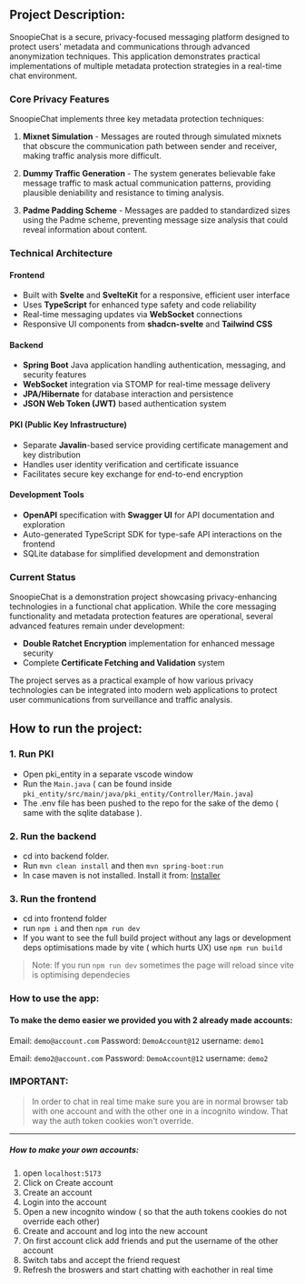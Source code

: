 ## Project Description:

SnoopieChat is a secure, privacy-focused messaging platform designed to protect users' metadata and communications through advanced anonymization techniques. This application demonstrates practical implementations of multiple metadata protection strategies in a real-time chat environment.

### Core Privacy Features

SnoopieChat implements three key metadata protection techniques:

1. **Mixnet Simulation** - Messages are routed through simulated mixnets that obscure the communication path between sender and receiver, making traffic analysis more difficult.

2. **Dummy Traffic Generation** - The system generates believable fake message traffic to mask actual communication patterns, providing plausible deniability and resistance to timing analysis.

3. **Padme Padding Scheme** - Messages are padded to standardized sizes using the Padme scheme, preventing message size analysis that could reveal information about content.

### Technical Architecture

#### Frontend
- Built with **Svelte** and **SvelteKit** for a responsive, efficient user interface
- Uses **TypeScript** for enhanced type safety and code reliability
- Real-time messaging updates via **WebSocket** connections
- Responsive UI components from **shadcn-svelte** and **Tailwind CSS**

#### Backend
- **Spring Boot** Java application handling authentication, messaging, and security features
- **WebSocket** integration via STOMP for real-time message delivery
- **JPA/Hibernate** for database interaction and persistence
- **JSON Web Token (JWT)** based authentication system

#### PKI (Public Key Infrastructure)
- Separate **Javalin**-based service providing certificate management and key distribution
- Handles user identity verification and certificate issuance
- Facilitates secure key exchange for end-to-end encryption

#### Development Tools
- **OpenAPI** specification with **Swagger UI** for API documentation and exploration
- Auto-generated TypeScript SDK for type-safe API interactions on the frontend
- SQLite database for simplified development and demonstration

### Current Status

SnoopieChat is a demonstration project showcasing privacy-enhancing technologies in a functional chat application. While the core messaging functionality and metadata protection features are operational, several advanced features remain under development:

- **Double Ratchet Encryption** implementation for enhanced message security
- Complete **Certificate Fetching and Validation** system 

The project serves as a practical example of how various privacy technologies can be integrated into modern web applications to protect user communications from surveillance and traffic analysis.

## How to run the project:

### 1. Run PKI
- Open pki_entity in a separate vscode window
- Run the `Main.java` ( can be found inside `pki_entity/src/main/java/pki_entity/Controller/Main.java`)
- The .env file has been pushed to the repo for the sake of the demo ( same with the sqlite database ).

### 2. Run the backend

- cd into backend folder.
- Run `mvn clean install` and then `mvn spring-boot:run`
- In case maven is not installed. Install it from: [Installer](https://maven.apache.org/download.cgi)

### 3. Run the frontend
- cd into frontend folder
- run `npm i` and then `npm run dev`
- If you want to see the full build project without any lags or development deps optimisations made by vite ( which hurts UX) use `npm run build`
> Note: If you run `npm run dev` sometimes the page will reload since vite is optimising dependecies

### How to use the app:

#### To make the demo easier we provided you with 2 already made accounts:

Email: `demo@account.com`
Password: `DemoAccount@12`
username: `demo1`

Email: `demo2@account.com`
Password: `DemoAccount@12`
username: `demo2`

### IMPORTANT: 
> In order to chat in real time make sure you are in normal browser tab with one account and with the other one in a incognito window. That way the auth token cookies won't override.

------------

##### How to make your own accounts:

1. open `localhost:5173`
2. Click on Create account
3. Create an account
4. Login into the account
5. Open a new incognito window ( so that the auth tokens cookies do not override each other)
6. Create and account and log into the new account
7. On first account click add friends and put the username of the other account
8. Switch tabs and accept the friend request
9. Refresh the broswers and start chatting with eachother in real time